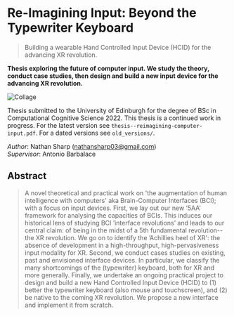 <!-- TODOs
- [ ] add some emojis!
- [ ]
-->

# Re-Imagining Input: Beyond the Typewriter Keyboard

> Building a wearable Hand Controlled Input Device (HCID) for the advancing XR revolution.

**Thesis exploring the future of computer input. We study the theory, conduct case studies, then design and build a new input device for the advancing XR revolution.**

![Collage](images/project_collage1.png?raw=true "Title")

Thesis submitted to the University of Edinburgh for the degree of BSc in Computational Cognitive Science 2022.
This thesis is a continued work in progress. 
For the latest version see `thesis--reimagining-computer-input.pdf`.
For a dated versions see `old_versions/`.

_Author_: Nathan Sharp (nathansharp03@gmail.com)  
_Supervisor_: Antonio Barbalace

<!--
## Giving Feedback
If you would like to give me some feedback (please do!), please either _markup with hypothesis?_ or _use this link for adobe acrobat (online)_
-->

## Abstract
<!-- push abstract changes to thesis --> 
> A novel theoretical and practical work on 'the augmentation of human intelligence with computers' aka Brain-Computer Interfaces (BCI); with a focus on input devices.
> First, we lay out our new ’5AA’ framework for analysing the capacities of BCIs.
> This induces our historical lens of studying BCI ’interface revolutions’ and leads to our central claim: of being in the midst of a 5th fundamental revolution-- the XR revolution.
> We go on to identify the ’Achillies heel of XR': the absence of development in a high-throughput, high-pervasiveness input modality for XR.
> Second, we conduct cases studies on existing, past and envisioned interface devices.
> In particular, we classify the many shortcomings of the (typewriter) keyboard, both for XR and more generally.
> Finally, we undertake an ongoing practical project to design and build a new Hand Controlled Input Device (HCID) to (1) better the typewriter keyboard (also mouse and touchscreen), and (2) be native to the coming XR revolution.
> We propose a new interface and implement it from scratch. 

<!-- ## Motivation  -->

<!-- ## What Problem does it solve -->

<!-- ## Next Steps
- look for funding
- come start a company with me
-->

<!-- please cite using.. --> 


<!-- comment  --> 
[//]: # (comment.)
